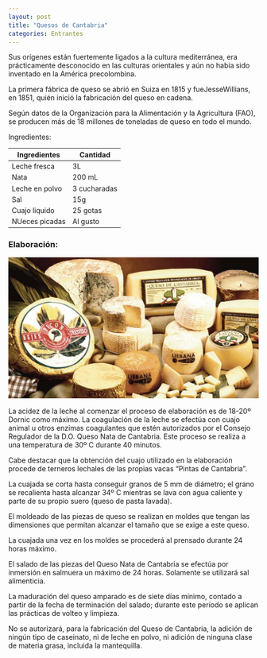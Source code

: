 ```yaml
---
layout: post
title: "Quesos de Cantabria"
categories: Entrantes
---
```


Sus orígenes están fuertemente ligados a la cultura mediterránea, era prácticamente desconocido en las culturas orientales y aún no había sido inventado en la América precolombina.

La primera fábrica de queso se abrió en Suiza en 1815 y fueJesseWillians, en 1851, quién inició la fabricación del queso en cadena.

Según datos de la Organización para la Alimentación y la Agricultura (FAO), se producen más de 18 millones de toneladas de queso en todo el mundo.

Ingredientes:

|Ingredientes          | Cantidad              |
|--------------------- | --------------------- |
|Leche fresca          |         3L            |
|Nata                  |        200 mL         |
|Leche en polvo        |      3 cucharadas     |
|Sal                   |         15g           |
|Cuajo liquido         |        25 gotas       |
|NUeces picadas        |       Al gusto        |

### Elaboración:

![Quesos cantabros](/quesos-pasiegos.jpg)

La acidez de la leche al comenzar el proceso de elaboración es de 18-20º Dornic como máximo. La coagulación de la leche se efectúa con cuajo animal u otros enzimas coagulantes que estén autorizados por el Consejo Regulador de la D.O. Queso Nata de Cantabria. Este proceso se realiza a una temperatura de 30º C durante 40 minutos.

Cabe destacar que la obtención del cuajo utilizado en la elaboración procede de terneros lechales de las propias vacas “Pintas de Cantabria”.

La cuajada se corta hasta conseguir granos de 5 mm de diámetro; el grano se recalienta hasta alcanzar 34º C mientras se lava con agua caliente y parte de su propio suero (queso de pasta lavada).

El moldeado de las piezas de queso se realizan en moldes que tengan las dimensiones que permitan alcanzar el tamaño que se exige a este queso.

La cuajada una vez en los moldes se procederá al prensado durante 24 horas máximo.

El salado de las piezas del Queso Nata de Cantabria se efectúa por inmersión en salmuera un máximo de 24 horas. Solamente se utilizará sal alimenticia.

La maduración del queso amparado es de siete días mínimo, contado a partir de la fecha de terminación del salado; durante este período se aplican  las prácticas de volteo y limpieza.

No se autorizará, para la fabricación del Queso de Cantabria, la adición de ningún tipo de caseinato, ni de leche en polvo, ni adición de ninguna clase de materia grasa, incluida la mantequilla.





